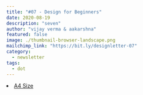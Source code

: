 ```yaml
---
title: "#07 - Design for Beginners"
date: 2020-08-19
description: "seven"
author: "vijay verma & aakarshna"
featured: false
image: ./thumbnail-browser-landscape.png
mailchimp_link: "https://bit.ly/designletter-07"
category:
  - newsletter
tags:
  - dot
---
```

<li><a href="https://bit.ly/designletter-06">A4 Size</a></li>
